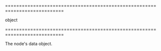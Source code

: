 <!--**
/*-------------------------------------------
    Auto-generated file. Do not modify.
-------------------------------------------

**-->
===========================================================================
<!--type-->object<!--/type-->
===========================================================================

<!--shortDescription-->
The node's data object.
<!--/shortDescription-->

<!--fullDescription-->

<!--/fullDescription-->